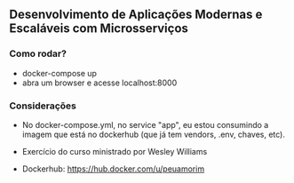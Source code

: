 ## Desenvolvimento de Aplicações Modernas e Escaláveis com Microsserviços

### Como rodar?

- docker-compose up
- abra um browser e acesse localhost:8000

### Considerações

- No docker-compose.yml, no service "app", eu estou consumindo a imagem que está no dockerhub (que já tem vendors, .env, chaves, etc). 

- Exercício do curso ministrado por Wesley Williams
- Dockerhub: https://hub.docker.com/u/peuamorim
